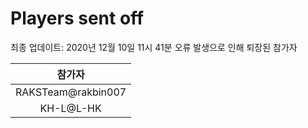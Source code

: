 # Players sent off
최종 업데이트: 2020년 12월 10일 11시 41분
오류 발생으로 인해 퇴장된 참가자




| 참가자 |
|:---:|
| RAKSTeam@rakbin007 |
| KH-L@L-HK |
